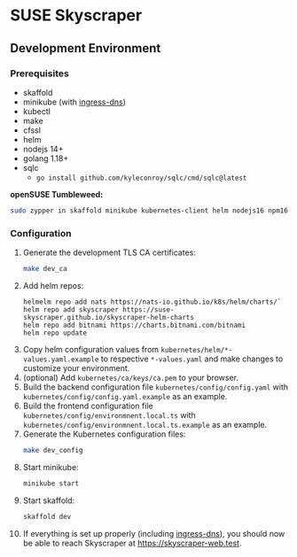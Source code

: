 # SUSE Skyscraper

## Development Environment

### Prerequisites

* skaffold
* minikube (with [ingress-dns](https://minikube.sigs.k8s.io/docs/handbook/addons/ingress-dns/))
* kubectl
* make
* cfssl
* helm
* nodejs 14+
* golang 1.18+
* sqlc
  * `go install github.com/kyleconroy/sqlc/cmd/sqlc@latest`

**openSUSE Tumbleweed:**

```bash
sudo zypper in skaffold minikube kubernetes-client helm nodejs16 npm16 go1.18 make cfssl
```

### Configuration

1. Generate the development TLS CA certificates:
    ```bash
    make dev_ca
    ```
2. Add helm repos:
    ```
    helmelm repo add nats https://nats-io.github.io/k8s/helm/charts/`
    helm repo add skyscraper https://suse-skyscraper.github.io/skyscraper-helm-charts
    helm repo add bitnami https://charts.bitnami.com/bitnami
    helm repo update
    ```
3. Copy helm configuration values from `kubernetes/helm/*-values.yaml.example` to respective `*-values.yaml` and make changes to customize your environment.
4. (optional) Add `kubernetes/ca/keys/ca.pem` to your browser.
5. Build the backend configuration file `kubernetes/config/config.yaml` with `kubernetes/config/config.yaml.example` as an example.
6. Build the frontend configuration file `kubernetes/config/environmnent.local.ts` with `kubernetes/config/environmnent.local.ts.example` as an example.
7. Generate the Kubernetes configuration files:
    ```bash
    make dev_config
    ```
8. Start minikube:
    ```bash
    minikube start
    ```
9. Start skaffold:
    ```bash
    skaffold dev
    ```
10. If everything is set up properly (including [ingress-dns](https://minikube.sigs.k8s.io/docs/handbook/addons/ingress-dns/)), you should now be able to reach Skyscraper at https://skyscraper-web.test.
